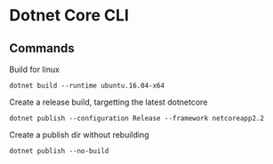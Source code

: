 Dotnet Core CLI
======================

Commands
----------------------

Build for linux
```
dotnet build --runtime ubuntu.16.04-x64
```

Create a release build, targetting the latest dotnetcore
```
dotnet publish --configuration Release --framework netcoreapp2.2
```

Create a publish dir without rebuilding
```
dotnet publish --no-build
```

